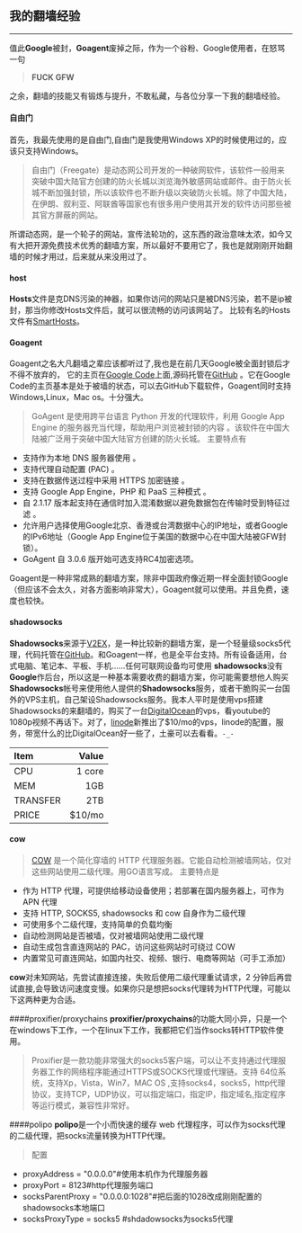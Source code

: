 ## 我的翻墙经验
--------

值此**Google**被封，**Goagent**废掉之际，作为一个谷粉、Google使用者，在怒骂一句
> **FUCK GFW**

之余，翻墙的技能又有锻炼与提升，不敢私藏，与各位分享一下我的翻墙经验。

#### 自由门
首先，我最先使用的是自由门,自由门是我使用Windows XP的时候使用过的，应该只支持Windows。
> 自由门（Freegate）是动态网公司开发的一种破网软件，该软件一般用来突破中国大陆官方创建的防火长城以浏览海外敏感网站或邮件。由于防火长城不断加强封锁，所以该软件也不断升级以突破防火长城。除了中国大陆，在伊朗、叙利亚、阿联酋等国家也有很多用户使用其开发的软件访问那些被其官方屏蔽的网站。

所谓动态网，是一个轮子的网站，宣传法轮功的，这东西的政治意味太浓，如今又有大把开源免费技术优秀的翻墙方案，所以最好不要用它了，我也是就刚刚开始翻墙的时候才用过，后来就从来没用过了。

#### host
**Hosts**文件是克DNS污染的神器，如果你访问的网站只是被DNS污染，若不是ip被封，那当你修改Hosts文件后，就可以很流畅的访问该网站了。
比较有名的Hosts文件有[SmartHosts][7]。

#### Goagent
 Goagent之名大凡翻墙之辈应该都听过了,我也是在前几天Google被全面封锁后才不得不放弃的，
 它的主页在[Google Code][1]上面,源码托管在[GitHub][2] 。它在Google Code的主页基本是处于被墙的状态，可以去GitHub下载软件，Goagent同时支持Windows,Linux，Mac os。十分强大。

> GoAgent 是使用跨平台语言 Python 开发的代理软件，利用 Google App Engine 的服务器充当代理，帮助用户浏览被封锁的内容 。该软件在中国大陆被广泛用于突破中国大陆官方创建的防火长城。
主要特点有
* 支持作为本地 DNS 服务器使用 。
* 支持代理自动配置 (PAC) 。
* 支持在数据传送过程中采用 HTTPS 加密链接 。
* 支持 Google App Engine，PHP 和 PaaS 三种模式 。
* 自 2.1.17 版本起支持在通信时加入混淆数据以避免数据包在传输时受到特征过滤 。
* 允许用户选择使用Google北京、香港或台湾数据中心的IP地址，或者Google的IPv6地址（Google App Engine位于美国的数据中心在中国大陆被GFW封锁）。
* GoAgent 自 3.0.6 版开始可选支持RC4加密选项。

Goagent是一种非常成熟的翻墙方案，除非中国政府像近期一样全面封锁Google（但应该不会太久，对各方面影响非常大），Goagent就可以使用。并且免费，速度也较快。

#### shadowsocks
**Shadowsocks**来源于[V2EX][3]，是一种比较新的翻墙方案，是一个轻量级socks5代理，代码托管在[GitHub][4]。和Goagent一样，也是全平台支持。所有设备适用，台式电脑、笔记本、平板、手机……任何可联网设备均可使用
**shadowsocks**没有**Google**作后台，所以这是一种基本需要收费的翻墙方案，你可能需要想他人购买**Shadowsocks**帐号来使用他人提供的**Shadowsocks**服务，或者干脆购买一台国外的VPS主机，自己架设Shadowsocks服务。我本人平时是使用vps搭建Shadowsocks的来翻墙的，购买了一台[DigitalOcean][5]的vps，看youtube的1080p视频不再话下。对了，[linode][8]新推出了$10/mo的vps，linode的配置，服务，带宽什么的比DigitalOcean好一些了，土豪可以去看看。`-_-`

| Item      |    Value |
| :-------- | --------:|
| CPU       |   1 core |
| MEM       |   1GB    |
| TRANSFER  |   2TB    |
| PRICE     |   $10/mo |

#### cow
> [COW][6] 是一个简化穿墙的 HTTP 代理服务器。它能自动检测被墙网站，仅对这些网站使用二级代理。用GO语言写成。
主要特点是
* 作为 HTTP 代理，可提供给移动设备使用；若部署在国内服务器上，可作为 APN 代理
* 支持 HTTP, SOCKS5, shadowsocks 和 cow 自身作为二级代理
* 可使用多个二级代理，支持简单的负载均衡
* 自动检测网站是否被墙，仅对被墙网站使用二级代理
* 自动生成包含直连网站的 PAC，访问这些网站时可绕过 COW
* 内置常见可直连网站，如国内社交、视频、银行、电商等网站（可手工添加）

**cow**对未知网站，先尝试直接连接，失败后使用二级代理重试请求，2 分钟后再尝试直接,会导致访问速度变慢。如果你只是想把socks代理转为HTTP代理，可能以下这两种更为合适。

####proxifier/proxychains
**proxifier/proxychains**的功能大同小异，只是一个在windows下工作，一个在linux下工作，我都把它们当作socks转HTTP软件使用。
> Proxifier是一款功能非常强大的socks5客户端，可以让不支持通过代理服务器工作的网络程序能通过HTTPS或SOCKS代理或代理链。支持 64位系统，支持Xp，Vista，Win7，MAC OS ,支持socks4，socks5，http代理协议，支持TCP，UDP协议，可以指定端口，指定IP，指定域名,指定程序等运行模式，兼容性非常好。

####polipo
**polipo**是一个小而快速的缓存 web 代理程序，可以作为socks代理的二级代理，把socks流量转换为HTTP代理。

> 配置
* proxyAddress = "0.0.0.0"#使用本机作为代理服务器
* proxyPort = 8123#http代理服务端口
* socksParentProxy = "0.0.0.0:1028"#把后面的1028改成刚刚配置的shadowsocks本地端口
* socksProxyType = socks5 #shdadowsocks为socks5代理



 [1]: https://code.google.com/p/goagent/
 [2]: https://github.com/goagent/goagent/
 [3]: http://www.v2ex.com/t/32777
 [4]: https://github.com/clowwindy/shadowsocks
 [5]: https://www.digitalocean.com/ 
 [6]: https://github.com/cyfdecyf/cow
 [7]: https://code.google.com/p/smarthosts/
 [8]: https://www.linode.com 
